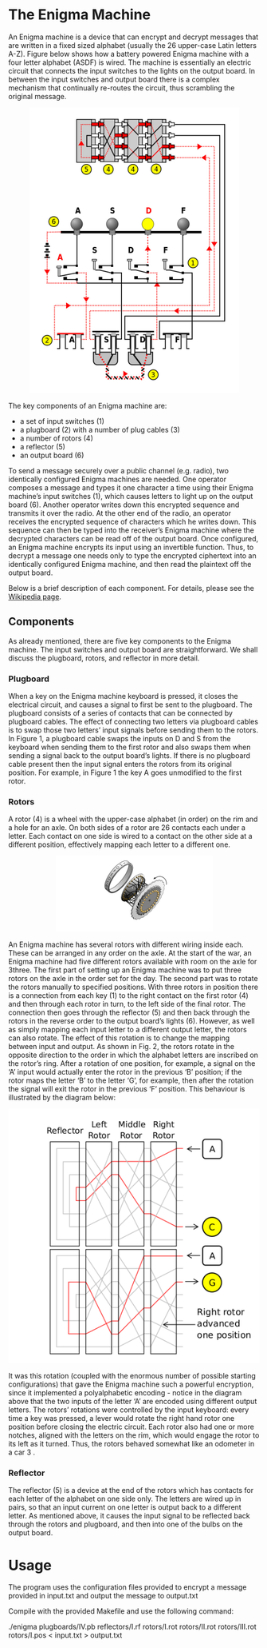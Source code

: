 # The Enigma Machine
An Enigma machine is a device that can encrypt and decrypt messages that are written in a fixed sized alphabet
(usually the 26 upper-case Latin letters A-Z). Figure below shows how a battery powered Enigma machine with a four
letter alphabet (ASDF) is wired. The machine is essentially an electric circuit that connects the input switches to
the lights on the output board. In between the input switches and output board there is a complex mechanism that
continually re-routes the circuit, thus scrambling the original message. 

<p align="center"> 
<img src="img/Enigma_wiring.png" alt="Enigma Wiring">
</p>

The key components of an Enigma machine are:
- a set of input switches (1)
- a plugboard (2) with a number of plug cables (3)
- a number of rotors (4)
- a reflector (5)
- an output board (6)

To send a message securely over a public channel (e.g. radio), two identically configured Enigma machines are
needed. One operator composes a message and types it one character a time using their Enigma machine’s input
switches (1), which causes letters to light up on the output board (6). Another operator writes down this encrypted
sequence and transmits it over the radio. At the other end of the radio, an operator receives the encrypted sequence
of characters which he writes down. This sequence can then be typed into the receiver’s Enigma machine where
the decrypted characters can be read off of the output board.
Once configured, an Enigma machine encrypts its input using an invertible function. Thus, to decrypt a message
one needs only to type the encrypted ciphertext into an identically configured Enigma machine, and then read the
plaintext off the output board.

Below is a brief description of each component. For details, please see the [Wikipedia page](https://en.wikipedia.org/wiki/Enigma_machine).

## Components

As already mentioned, there are five key components to the Enigma machine. The input switches and output board
are straightforward. We shall discuss the plugboard, rotors, and reflector in more detail.

### Plugboard

When a key on the Enigma machine keyboard is pressed, it closes the electrical circuit, and causes a signal to first
be sent to the plugboard. The plugboard consists of a series of contacts that can be connected by plugboard cables.
The effect of connecting two letters via plugboard cables is to swap those two letters’ input signals before sending
them to the rotors. In Figure 1, a plugboard cable swaps the inputs on D and S from the keyboard when sending
them to the first rotor and also swaps them when sending a signal back to the output board’s lights. If there is no
plugboard cable present then the input signal enters the rotors from its original position. For example, in Figure 1
the key A goes unmodified to the first rotor.

### Rotors
A rotor (4) is a wheel with the upper-case alphabet (in order) on the rim and a hole for an axle. On both sides of
a rotor are 26 contacts each under a letter. Each contact on one side is wired to a contact on the other side at a
different position, effectively mapping each letter to a different one.

<p align="center"> 
<img src="img/rotor.png" alt="Enigma Rotor">
</p>


An Enigma machine has several rotors with different wiring inside each. These can be arranged in any order on
the axle. At the start of the war, an Enigma machine had five different rotors available with room on the axle for
3three. The first part of setting up an Enigma machine was to put three rotors on the axle in the order set for the
day. The second part was to rotate the rotors manually to specified positions.
With three rotors in position there is a connection from each key (1) to the right contact on the first rotor
(4) and then through each rotor in turn, to the left side of the final rotor. The connection then goes through the
reflector (5) and then back through the rotors in the reverse order to the output board’s lights (6).
However, as well as simply mapping each input letter to a different output letter, the rotors can also rotate. The
effect of this rotation is to change the mapping between input and output. As shown in Fig. 2, the rotors rotate in
the opposite direction to the order in which the alphabet letters are inscribed on the rotor’s ring. After a rotation
of one position, for example, a signal on the ‘A’ input would actually enter the rotor in the previous ‘B’ position;
if the rotor maps the letter ‘B’ to the letter ‘G’, for example, then after the rotation the signal will exit the rotor
in the previous ‘F’ position. This behaviour is illustrated by the diagram below:

<p align="center"> 
<img src="img/rotor_internal.png" alt="Enigma Rotor Internal">
</p>

It was this rotation (coupled with the enormous number of possible starting configurations) that gave the Enigma
machine such a powerful encryption, since it implemented a polyalphabetic encoding - notice in the diagram above
that the two inputs of the letter ‘A’ are encoded using different output letters.
The rotors’ rotations were controlled by the input keyboard: every time a key was pressed, a lever would rotate
the right hand rotor one position before closing the electric circuit. Each rotor also had one or more notches,
aligned with the letters on the rim, which would engage the rotor to its left as it turned. Thus, the rotors behaved
somewhat like an odometer in a car 3 .

### Reflector

The reflector (5) is a device at the end of the rotors which has contacts for each letter of the alphabet on one side
only. The letters are wired up in pairs, so that an input current on one letter is output back to a different letter.
As mentioned above, it causes the input signal to be reflected back through the rotors and plugboard, and then
into one of the bulbs on the output board.

# Usage

The program uses the configuration files provided to encrypt a message provided in input.txt and output the message to output.txt

Compile with the provided Makefile and use the following command:

./enigma plugboards/IV.pb reflectors/I.rf rotors/I.rot rotors/II.rot rotors/III.rot rotors/I.pos < input.txt > output.txt


